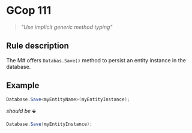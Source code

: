 ﻿# GCop 111

> *"Use implicit generic method typing"*

## Rule description

The M# offers `Databas.Save()` method to persist an entity instance in the database.

## Example

```csharp
Database.Save<myEntityName>(myEntityInstance);
```

*should be* 🡻

```csharp
Database.Save(myEntityInstance);

```